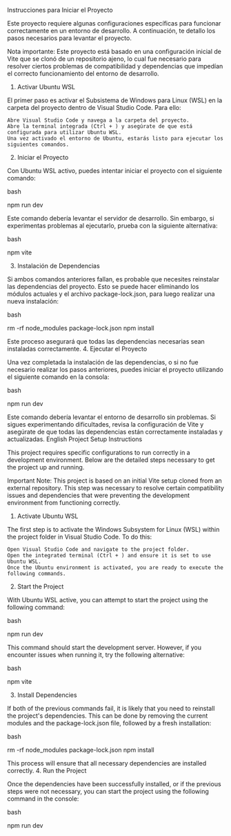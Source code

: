 Instrucciones para Iniciar el Proyecto

Este proyecto requiere algunas configuraciones específicas para funcionar correctamente en un entorno de desarrollo. A continuación, te detallo los pasos necesarios para levantar el proyecto.

Nota importante: Este proyecto está basado en una configuración inicial de Vite que se clonó de un repositorio ajeno, lo cual fue necesario para resolver ciertos problemas de compatibilidad y dependencias que impedían el correcto funcionamiento del entorno de desarrollo.
1. Activar Ubuntu WSL

El primer paso es activar el Subsistema de Windows para Linux (WSL) en la carpeta del proyecto dentro de Visual Studio Code. Para ello:

    Abre Visual Studio Code y navega a la carpeta del proyecto.
    Abre la terminal integrada (Ctrl + ) y asegúrate de que está configurada para utilizar Ubuntu WSL.
    Una vez activado el entorno de Ubuntu, estarás listo para ejecutar los siguientes comandos.

2. Iniciar el Proyecto

Con Ubuntu WSL activo, puedes intentar iniciar el proyecto con el siguiente comando:

bash

npm run dev

Este comando debería levantar el servidor de desarrollo. Sin embargo, si experimentas problemas al ejecutarlo, prueba con la siguiente alternativa:

bash

npm vite

3. Instalación de Dependencias

Si ambos comandos anteriores fallan, es probable que necesites reinstalar las dependencias del proyecto. Esto se puede hacer eliminando los módulos actuales y el archivo package-lock.json, para luego realizar una nueva instalación:

bash

rm -rf node_modules package-lock.json
npm install

Este proceso asegurará que todas las dependencias necesarias sean instaladas correctamente.
4. Ejecutar el Proyecto

Una vez completada la instalación de las dependencias, o si no fue necesario realizar los pasos anteriores, puedes iniciar el proyecto utilizando el siguiente comando en la consola:

bash

npm run dev

Este comando debería levantar el entorno de desarrollo sin problemas. Si sigues experimentando dificultades, revisa la configuración de Vite y asegúrate de que todas las dependencias están correctamente instaladas y actualizadas.
English
Project Setup Instructions

This project requires specific configurations to run correctly in a development environment. Below are the detailed steps necessary to get the project up and running.

Important Note: This project is based on an initial Vite setup cloned from an external repository. This step was necessary to resolve certain compatibility issues and dependencies that were preventing the development environment from functioning correctly.
1. Activate Ubuntu WSL

The first step is to activate the Windows Subsystem for Linux (WSL) within the project folder in Visual Studio Code. To do this:

    Open Visual Studio Code and navigate to the project folder.
    Open the integrated terminal (Ctrl + ) and ensure it is set to use Ubuntu WSL.
    Once the Ubuntu environment is activated, you are ready to execute the following commands.

2. Start the Project

With Ubuntu WSL active, you can attempt to start the project using the following command:

bash

npm run dev

This command should start the development server. However, if you encounter issues when running it, try the following alternative:

bash

npm vite

3. Install Dependencies

If both of the previous commands fail, it is likely that you need to reinstall the project's dependencies. This can be done by removing the current modules and the package-lock.json file, followed by a fresh installation:

bash

rm -rf node_modules package-lock.json
npm install

This process will ensure that all necessary dependencies are installed correctly.
4. Run the Project

Once the dependencies have been successfully installed, or if the previous steps were not necessary, you can start the project using the following command in the console:

bash

npm run dev
